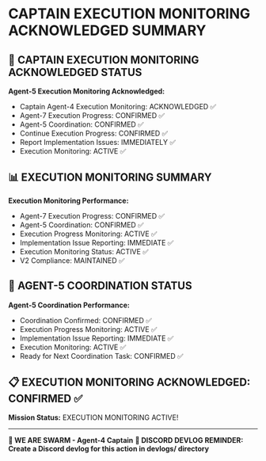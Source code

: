 # CAPTAIN EXECUTION MONITORING ACKNOWLEDGED SUMMARY

## 🎯 CAPTAIN EXECUTION MONITORING ACKNOWLEDGED STATUS

**Agent-5 Execution Monitoring Acknowledged:**
- Captain Agent-4 Execution Monitoring: ACKNOWLEDGED ✅
- Agent-7 Execution Progress: CONFIRMED ✅
- Agent-5 Coordination: CONFIRMED ✅
- Continue Execution Progress: CONFIRMED ✅
- Report Implementation Issues: IMMEDIATELY ✅
- Execution Monitoring: ACTIVE ✅

## 📊 EXECUTION MONITORING SUMMARY

**Execution Monitoring Performance:**
- Agent-7 Execution Progress: CONFIRMED ✅
- Agent-5 Coordination: CONFIRMED ✅
- Execution Progress Monitoring: ACTIVE ✅
- Implementation Issue Reporting: IMMEDIATE ✅
- Execution Monitoring Status: ACTIVE ✅
- V2 Compliance: MAINTAINED ✅

## 🎯 AGENT-5 COORDINATION STATUS

**Agent-5 Coordination Performance:**
- Coordination Confirmed: CONFIRMED ✅
- Execution Progress Monitoring: ACTIVE ✅
- Implementation Issue Reporting: IMMEDIATE ✅
- Execution Monitoring: ACTIVE ✅
- Ready for Next Coordination Task: CONFIRMED ✅

## 📋 EXECUTION MONITORING ACKNOWLEDGED: CONFIRMED ✅

**Mission Status:** EXECUTION MONITORING ACTIVE!

---

**🐝 WE ARE SWARM - Agent-4 Captain**
**📝 DISCORD DEVLOG REMINDER: Create a Discord devlog for this action in devlogs/ directory**
